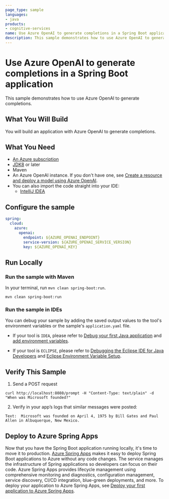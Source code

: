 ```yaml
---
page_type: sample
languages:
- java
products:
- cognitive-services
name: Use Azure OpenAI to generate completions in a Spring Boot application
description: This sample demonstrates how to use Azure OpenAI to generate completions in a Spring Boot application.
---
```


# Use Azure OpenAI to generate completions in a Spring Boot application

This sample demonstrates how to use Azure OpenAI to generate completions.

## What You Will Build
You will build an application with Azure OpenAI to generate completions.

## What You Need

- [An Azure subscription](https://azure.microsoft.com/free/)
- [JDK8](https://www.oracle.com/java/technologies/downloads/) or later
- Maven
- An Azure OpenAI instance. If you don't have one, see [Create a resource and deploy a model using Azure OpenAI](/azure/cognitive-services/openai/how-to/create-resource).
- You can also import the code straight into your IDE:
    - [IntelliJ IDEA](https://www.jetbrains.com/idea/download)

## Configure the sample

```yaml
spring:
  cloud:
    azure:
      openai:
        endpoint: ${AZURE_OPENAI_ENDPOINT}
        service-version: ${AZURE_OPENAI_SERVICE_VERSION}
        key: ${AZURE_OPENAI_KEY}
```

## Run Locally

### Run the sample with Maven

In your terminal, run `mvn clean spring-boot:run`.

```shell
mvn clean spring-boot:run
```

### Run the sample in IDEs

You can debug your sample by adding the saved output values to the tool's environment variables or the sample's `application.yaml` file. 

* If your tool is `IDEA`, please refer to [Debug your first Java application](https://www.jetbrains.com/help/idea/debugging-your-first-java-application.html) and [add environment variables](https://www.jetbrains.com/help/objc/add-environment-variables-and-program-arguments.html#add-environment-variables). 

* If your tool is `ECLIPSE`, please refer to [Debugging the Eclipse IDE for Java Developers](https://www.eclipse.org/community/eclipse_newsletter/2017/june/article1.php) and [Eclipse Environment Variable Setup](https://examples.javacodegeeks.com/desktop-java/ide/eclipse/eclipse-environment-variable-setup-example/). 

## Verify This Sample

1. Send a POST request

```shell
curl http://localhost:8080/prompt -H "Content-Type: text/plain" -d "When was Microsoft founded?"
```

2. Verify in your app’s logs that similar messages were posted:

```shell
Text:  Microsoft was founded on April 4, 1975 by Bill Gates and Paul Allen in Albuquerque, New Mexico.
```

## Deploy to Azure Spring Apps

Now that you have the Spring Boot application running locally, it's time to move it to production. [Azure Spring Apps](https://learn.microsoft.com/azure/spring-apps/overview) makes it easy to deploy Spring Boot applications to Azure without any code changes. The service manages the infrastructure of Spring applications so developers can focus on their code. Azure Spring Apps provides lifecycle management using comprehensive monitoring and diagnostics, configuration management, service discovery, CI/CD integration, blue-green deployments, and more. To deploy your application to Azure Spring Apps, see [Deploy your first application to Azure Spring Apps](https://learn.microsoft.com/azure/spring-apps/quickstart?tabs=Azure-CLI).
